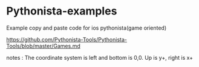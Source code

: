 # Pythonista-examples
Example copy and paste code for ios pythonista(game oriented)

https://github.com/Pythonista-Tools/Pythonista-Tools/blob/master/Games.md


notes : 
The coordinate system is left and bottom is 0,0. Up is y+, right is x+
